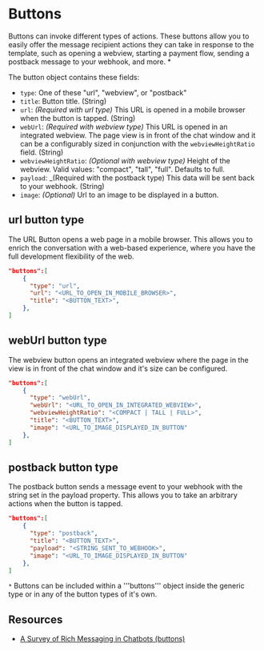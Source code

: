 # Buttons

Buttons can invoke different types of actions. These buttons allow you to easily offer the message recipient actions they can take in response to the template, such as opening a webview, starting a payment flow, sending a postback message to your webhook, and more. *

The button object contains these fields:

- `type`: One of these "url", "webview", or "postback"
- `title`: Button title. (String)
- `url`: _(Required with url type)_ This URL is opened in a mobile browser when the button is tapped.  (String)
- `webUrl`: _(Required with webview type)_ This URL is opened in an integrated webview. The page view is in front of the chat window and it can be a configurably sized in conjunction with the `webviewHeightRatio` field.  (String)
- `webviewHeightRatio`: _(Optional with webview type)_ Height of the webview. Valid values: "compact", "tall", "full". Defaults to full.
- `payload`: _(Required with the postback type) This data will be sent back to your webhook. (String)
- `image`: _(Optional)_ Url to an image to be displayed in a button.

## url button type

The URL Button opens a web page in a mobile browser. This allows you to enrich the conversation with a web-based experience, where you have the full development flexibility of the web.

```json
"buttons":[
    {
      "type": "url",
      "url": "<URL_TO_OPEN_IN_MOBILE_BROWSER>",
      "title": "<BUTTON_TEXT>",
    },
]
```

## webUrl button type

The webview button opens an integrated webview where the page in the view is in front of the chat window and it's size can be configured.

```json
"buttons":[
    {
      "type": "webUrl",
      "webUrl": "<URL_TO_OPEN_IN_INTEGRATED_WEBVIEW>",
      "webviewHeightRatio": "<COMPACT | TALL | FULL>",
      "title": "<BUTTON_TEXT>",
      "image": "<URL_TO_IMAGE_DISPLAYED_IN_BUTTON"
    },
]
```

## postback button type

The postback button sends a message event to your webhook with the string set in the payload property. This allows you to take an arbitrary actions when the button is tapped.

```json
"buttons":[
    {
      "type": "postback",
      "title": "<BUTTON_TEXT>",
      "payload": "<STRING_SENT_TO_WEBHOOK>",
      "image": "<URL_TO_IMAGE_DISPLAYED_IN_BUTTON"
    },
]
```

`*` Buttons can be included within a '''buttons''' object inside the generic type or in any of the button types of it's own. 

## Resources

- [A Survey of Rich Messaging in Chatbots (buttons)](https://github.com/WideChat/Rocket.Chat.Android/wiki/A-Survey-of-Rich-Messaging-in-Chatbots#buttons)
